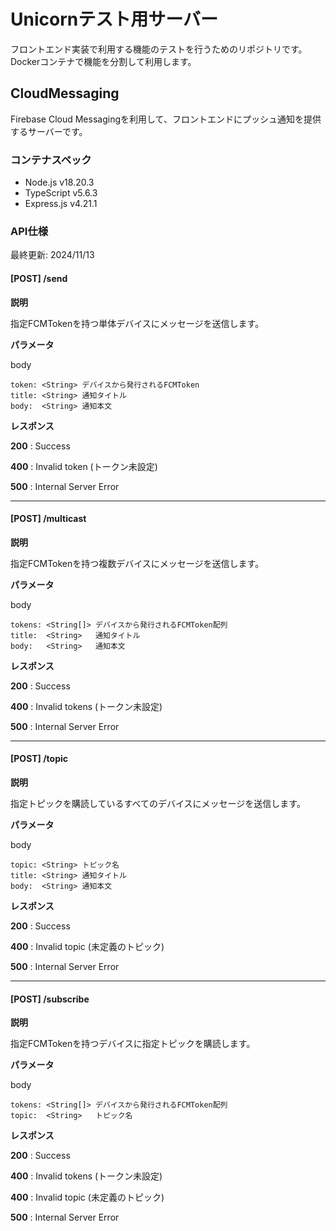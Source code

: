 # Unicornテスト用サーバー

フロントエンド実装で利用する機能のテストを行うためのリポジトリです。
Dockerコンテナで機能を分割して利用します。

## CloudMessaging

Firebase Cloud Messagingを利用して、フロントエンドにプッシュ通知を提供するサーバーです。

### コンテナスペック

- Node.js v18.20.3
- TypeScript v5.6.3
- Express.js v4.21.1

### API仕様 

最終更新: 2024/11/13

#### [POST] /send

**説明**

指定FCMTokenを持つ単体デバイスにメッセージを送信します。

**パラメータ**

body
```
token: <String> デバイスから発行されるFCMToken
title: <String> 通知タイトル
body:  <String> 通知本文
```

**レスポンス**

**200** : Success

**400** : Invalid token (トークン未設定)

**500** : Internal Server Error

---

#### [POST] /multicast

**説明**

指定FCMTokenを持つ複数デバイスにメッセージを送信します。

**パラメータ**

body
```
tokens: <String[]> デバイスから発行されるFCMToken配列
title:  <String>   通知タイトル
body:   <String>   通知本文
```

**レスポンス**

**200** : Success

**400** : Invalid tokens (トークン未設定)

**500** : Internal Server Error

---

#### [POST] /topic

**説明**

指定トピックを購読しているすべてのデバイスにメッセージを送信します。

**パラメータ**

body
```
topic: <String> トピック名
title: <String> 通知タイトル
body:  <String> 通知本文
```

**レスポンス**

**200** : Success

**400** : Invalid topic (未定義のトピック)

**500** : Internal Server Error

---

#### [POST] /subscribe

**説明**

指定FCMTokenを持つデバイスに指定トピックを購読します。

**パラメータ**

body
```
tokens: <String[]> デバイスから発行されるFCMToken配列
topic:  <String>   トピック名
```

**レスポンス**

**200** : Success

**400** : Invalid tokens (トークン未設定)

**400** : Invalid topic (未定義のトピック)

**500** : Internal Server Error
